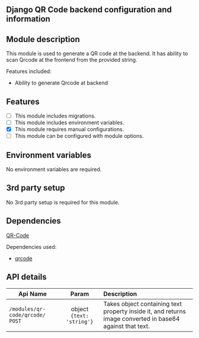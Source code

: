 ## Django QR Code backend configuration and information

## Module description

This module is used to generate a QR code at the backend. It has ability to scan Qrcode at the frontend from the provided string.

Features included:

- Ability to generate Qrcode at backend

## Features

- [ ] This module includes migrations.
- [ ] This module includes environment variables.
- [x] This module requires manual configurations.
- [ ] This module can be configured with module options.

## Environment variables

No environment variables are required.

## 3rd party setup

No 3rd party setup is required for this module.

## Dependencies

[QR-Code](https://github.com/lincolnloop/python-qrcode/blob/main/README.rst)

Dependencies used:

- [qrcode](https://pypi.org/project/qrcode/)

## API details

| Api Name                           |           Param           | Description                                                                                               |
|------------------------------------|:-------------------------:|:----------------------------------------------------------------------------------------------------------|
| `/modules/qr-code/qrcode/`  `POST` | object `{text: 'string'}` | Takes object containing text property inside it, and returns image converted in base64 against that text. |
